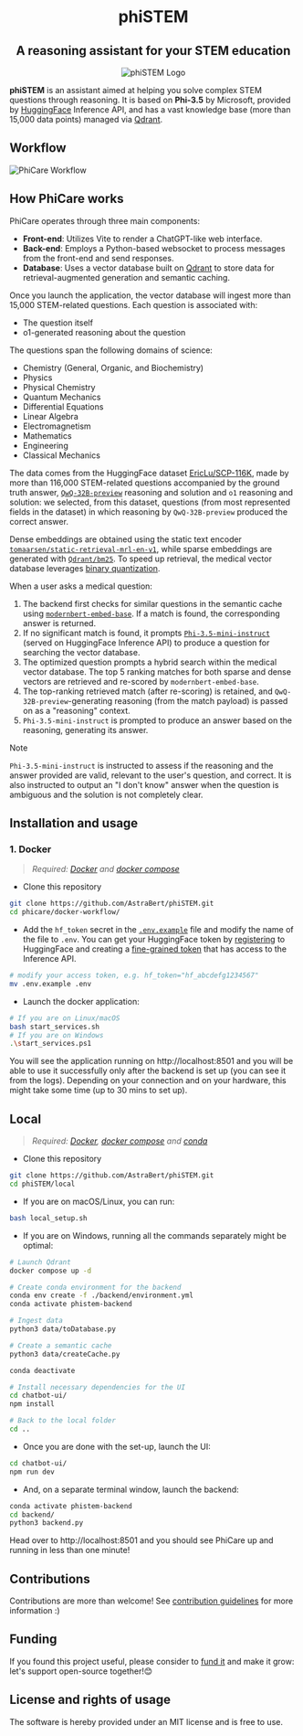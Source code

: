 <h1 align="center">phiSTEM</h1>
<h2 align="center">A reasoning assistant for your STEM education</h2>
<div align="center">
    <img src="./phiSTEM.png" alt="phiSTEM Logo">
</div>

**phiSTEM** is an assistant aimed at helping you solve complex STEM questions through reasoning. It is based on **Phi-3.5** by Microsoft, provided by [HuggingFace](https://huggingface.co) Inference API, and has a vast knowledge base (more than 15,000 data points) managed via [Qdrant](https://qdrant.tech).

## Workflow

![PhiCare Workflow](./phiSTEM_workflow.png)

## How PhiCare works

PhiCare operates through three main components:

- **Front-end**: Utilizes Vite to render a ChatGPT-like web interface.
- **Back-end**: Employs a Python-based websocket to process messages from the front-end and send responses.
- **Database**: Uses a vector database built on [Qdrant](https://qdrant.tech) to store data for retrieval-augmented generation and semantic caching.

Once you launch the application, the vector database will ingest more than 15,000 STEM-related questions. Each question is associated with:
- The question itself
- o1-generated reasoning about the question

The questions span the following domains of science:

- Chemistry (General, Organic, and Biochemistry)
- Physics
- Physical Chemistry
- Quantum Mechanics
- Differential Equations
- Linear Algebra
- Electromagnetism
- Mathematics
- Engineering
- Classical Mechanics

The data comes from the HuggingFace dataset [EricLu/SCP-116K](https://huggingface.co/datasets/EricLu/SCP-116K), made by more than 116,000 STEM-related questions accompanied by the ground truth answer, [`QwQ-32B-preview`](https://huggingface.co/Qwen/QwQ-32B-Preview) reasoning and solution and `o1` reasoning and solution: we selected, from this dataset, questions (from most represented fields in the dataset) in which reasoning by `QwQ-32B-preview` produced the correct answer. 

Dense embeddings are obtained using the static text encoder [`tomaarsen/static-retrieval-mrl-en-v1`](https://huggingface.co/tomaarsen/static-retrieval-mrl-en-v1), while sparse embeddings are generated with [`Qdrant/bm25`](https://huggingface.co/Qdrant/bm25). To speed up retrieval, the medical vector database leverages [binary quantization](https://qdrant.tech/articles/binary-quantization/).

When a user asks a medical question:
1. The backend first checks for similar questions in the semantic cache using [`modernbert-embed-base`](https://huggingface.co/nomic-ai/modernbert-embed-base). If a match is found, the corresponding answer is returned.
2. If no significant match is found, it prompts [`Phi-3.5-mini-instruct`](https://huggingface.co/microsoft/Phi-3.5-mini-instruct) (served on HuggingFace Inference API) to produce a question for searching the vector database.
3. The optimized question prompts a hybrid search within the medical vector database. The top 5 ranking matches for both sparse and dense vectors are retrieved and re-scored by `modernbert-embed-base`.
4. The top-ranking retrieved match (after re-scoring) is retained, and `QwQ-32B-preview`-generating reasoning (from the match payload) is passed on as a "reasoning" context.
5. `Phi-3.5-mini-instruct` is prompted to produce an answer based on the reasoning, generating its answer.

> [!NOTE]
> `Phi-3.5-mini-instruct` is instructed to assess if the reasoning and the answer provided are valid, relevant to the user's question, and correct. It is also instructed to output an "I don't know" answer when the question is ambiguous and the solution is not completely clear.


## Installation and usage

### 1. Docker

> _Required: [Docker](https://docs.docker.com/desktop/) and [docker compose](https://docs.docker.com/compose/)_

- Clone this repository

```bash
git clone https://github.com/AstraBert/phiSTEM.git
cd phicare/docker-workflow/
```

- Add the `hf_token` secret in the [`.env.example`](./docker/.env.example) file and modify the name of the file to `.env`. You can get your HuggingFace token by [registering](https://huggingface.co/join) to HuggingFace and creating a [fine-grained token](https://huggingface.co/settings/tokens) that has access to the Inference API.

```bash
# modify your access token, e.g. hf_token="hf_abcdefg1234567"
mv .env.example .env
```

- Launch the docker application:

```bash
# If you are on Linux/macOS
bash start_services.sh
# If you are on Windows
.\start_services.ps1
```

You will see the application running on http://localhost:8501 and you will be able to use it successfully only after the backend is set up (you can see it from the logs). Depending on your connection and on your hardware, this might take some time (up to 30 mins to set up).

## Local

> _Required: [Docker](https://docs.docker.com/desktop/), [docker compose](https://docs.docker.com/compose/) and [conda](https://anaconda.org/anaconda/conda)_

- Clone this repository

```bash
git clone https://github.com/AstraBert/phiSTEM.git
cd phiSTEM/local
```

- If you are on macOS/Linux, you can run:

```bash
bash local_setup.sh
```

- If you are on Windows, running all the commands separately might be optimal:

```bash
# Launch Qdrant
docker compose up -d

# Create conda environment for the backend
conda env create -f ./backend/environment.yml
conda activate phistem-backend

# Ingest data
python3 data/toDatabase.py

# Create a semantic cache
python3 data/createCache.py

conda deactivate

# Install necessary dependencies for the UI
cd chatbot-ui/
npm install

# Back to the local folder
cd ..
```

- Once you are done with the set-up, launch the UI:

```bash
cd chatbot-ui/
npm run dev
```

- And, on a separate terminal window, launch the backend:

```bash
conda activate phistem-backend
cd backend/
python3 backend.py
```

Head over to http://localhost:8501 and you should see PhiCare up and running in less than one minute!

## Contributions

Contributions are more than welcome! See [contribution guidelines](./CONTRIBUTING.md) for more information :)

## Funding

If you found this project useful, please consider to [fund it](https://github.com/sponsors/AstraBert) and make it grow: let's support open-source together!😊

## License and rights of usage

The software is hereby provided under an MIT license and is free to use.
